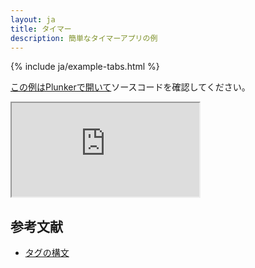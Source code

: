 ```yaml
---
layout: ja
title: タイマー
description: 簡単なタイマーアプリの例
---
```


{% include ja/example-tabs.html %}

[この例はPlunkerで開いて](https://riot.js.org/examples/plunker/?app=timer)ソースコードを確認してください。

<iframe src="https://riot.js.org/examples/timer"></iframe>

## 参考文献

- [タグの構文](/ja/guide/#タグの構文)
